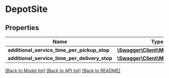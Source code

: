 # DepotSite

## Properties
Name | Type | Description | Notes
------------ | ------------- | ------------- | -------------
**additional_service_time_per_pickup_stop** | [**\Swagger\Client\Model\Duration**](Duration.md) |  | [optional] 
**additional_service_time_per_delivery_stop** | [**\Swagger\Client\Model\Duration**](Duration.md) |  | [optional] 

[[Back to Model list]](../../README.md#documentation-for-models) [[Back to API list]](../../README.md#documentation-for-api-endpoints) [[Back to README]](../../README.md)

